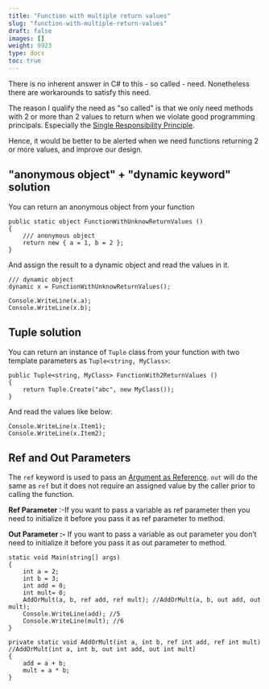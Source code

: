 ```yaml
---
title: "Function with multiple return values"
slug: "function-with-multiple-return-values"
draft: false
images: []
weight: 9923
type: docs
toc: true
---
```


There is no inherent answer in C# to this - so called - need. Nonetheless there are workarounds to satisfy this need. 

The reason I qualify the need as "so called" is that we only need methods with 2 or more than 2 values to return when we violate good programming principals. Especially the [Single Responsibility Principle][1]. 

Hence, it would be better to be alerted when we need functions returning 2 or more values, and improve our design.


  [1]: https://en.wikipedia.org/wiki/Single_responsibility_principle

## "anonymous object" + "dynamic keyword" solution 
You can return an anonymous object from your function

    public static object FunctionWithUnknowReturnValues ()
    {
        /// anonymous object
        return new { a = 1, b = 2 };
    }

And assign the result to a dynamic object and read the values in it.

    /// dynamic object
    dynamic x = FunctionWithUnknowReturnValues();

    Console.WriteLine(x.a);
    Console.WriteLine(x.b);

## Tuple solution
You can return an instance of `Tuple` class from your function with two template parameters as `Tuple<string, MyClass>`:

    public Tuple<string, MyClass> FunctionWith2ReturnValues ()
    {
        return Tuple.Create("abc", new MyClass());
    }

And read the values like below:

    Console.WriteLine(x.Item1);
    Console.WriteLine(x.Item2);

## Ref and Out Parameters
The `ref` keyword is used to pass an [Argument as Reference][1]. `out` will do the same as `ref` but it does not require an assigned value by the caller prior to calling the function. 

**Ref Parameter** :-If you want to pass a variable as ref parameter then you need to initialize it before you pass it as ref parameter to method.

**Out Parameter :-** 
If you want to pass a variable as out parameter you don’t need to initialize it before you pass it as out parameter to method.

    static void Main(string[] args)
    {
        int a = 2;
        int b = 3;
        int add = 0;
        int mult= 0;
        AddOrMult(a, b, ref add, ref mult); //AddOrMult(a, b, out add, out mult);
        Console.WriteLine(add); //5
        Console.WriteLine(mult); //6
    }
    
    private static void AddOrMult(int a, int b, ref int add, ref int mult) //AddOrMult(int a, int b, out int add, out int mult)
    {
        add = a + b;
        mult = a * b;
    }


  [1]: https://www.wikiod.com/docs/c%23/3014/value-type-vs-reference-type#t=201607261617231313768


